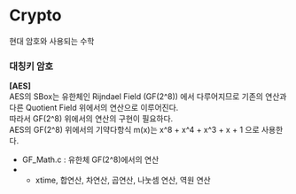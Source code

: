 # Crypto
현대 암호와 사용되는 수학


<h3/>대칭키 암호</h3>

**[AES]** <br>
AES의 SBox는 유한체인 Rijndael Field (GF(2^8)) 에서 다루어지므로 기존의 연산과 다른 Quotient Field 위에서의 연산으로 이루어진다. <br>
따라서 GF(2^8) 위에서의 연산의 구현이 필요하다. <br>
AES의 GF(2^8) 위에서의 기약다항식 m(x)는 x^8 + x^4 + x^3 + x + 1 으로 사용한다. <br>
- GF_Math.c : 유한체 GF(2^8)에서의 연산
- - xtime, 합연산, 차연산, 곱연산, 나눗셈 연산, 역원 연산
